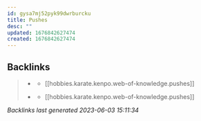 ```yaml
---
id: gysa7mj52pyk99dwrburcku
title: Pushes
desc: ""
updated: 1676842627474
created: 1676842627474
---
```


## Backlinks

> - [](..\techniques\hobbies.karate.kenpo.techniques.repeating-mace.md)
>   - [[hobbies.karate.kenpo.web-of-knowledge.pushes]]
>    
> - [](..\techniques\hobbies.karate.kenpo.techniques.snapping-twig.md)
>   - [[hobbies.karate.kenpo.web-of-knowledge.pushes]]

_Backlinks last generated 2023-06-03 15:11:34_
